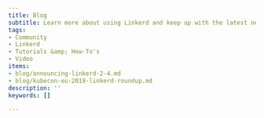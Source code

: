 ```yaml
---
title: Blog
subtitle: Learn more about using Linkerd and keep up with the latest news
tags:
- Community
- Linkerd
- Tutorials &amp; How-To's
- Video
items:
- blog/announcing-linkerd-2-4.md
- blog/kubecon-eu-2019-linkerd-roundup.md
description: ''
keywords: []

---
```

